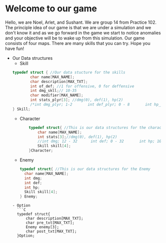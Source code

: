 # Welcome to our game 

Hello, we are Noel, Arlet, and Sushant. We are group 14 from Practice 102. The principle idea of our game is that we are under a simulation and we don't know it and as we go forward in the game we start to notice anomalies and your objective will be to wake up from this simulation. Our game consists of four maps. There are many skills that you can try. Hope you have fun!
- Our Data structures
    - Skill
    ```C
    typedef struct { //Our data stucture for the skills
            char name[MAX_NAME];
            char description[MAX_TXT];
            int of_def; //1 for offensive, 0 for deffensive
            int dmg_skll;// 10-35
            char modifier[MAX_NAME];
            int stats_plyr[3]; //dmg(0), def(1), hp(2)
            /*int dmg_plyr; 1-2       int def_plyr; 0 - 8       int hp_plyr; 25 - 50 */
    } Skill;
    ```
  - Character
    ```C
        typedef struct{ //This is our data structures for the character
            char name[MAX_NAME];
            int stats[3];//dmg(0), def(1), hp(2)
            //int dmg; 12 - 32      int def; 0 - 32       int hp; 100 - 200
            Skill skill[4];
        }Character;
    ```
  - Enemy
    ```C
    typedef struct{ //This is our data structures for the Enemy
      char name[MAX_NAME];
      int dmg;
      int def;
      int hp;
      Skill skill[4];
    } Enemy;
  ```
  - Option 
    ```C
    typedef struct{
        char description[MAX_TXT];
        char pre_txt[MAX_TXT];
        Enemy enemy[3];
        char post_txt[MAX_TXT];
    }Option;
  ```
  

  
    
